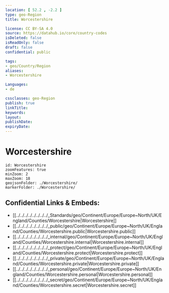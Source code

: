 ```yaml
---
location: [ 52.2 , -2.2 ] 
type: geo-Region
title: Worcestershire

license: CC BY-SA 4.0
source: https://datahub.io/core/country-codes
isDeleted: false
isReadOnly: false
draft: false
confidential: public

tags:
- geo/Country/Region
aliases:
- Worcestershire

Languages:
- de

cssclasses: geo-Region
publish: true
linkTitle: 
keywords: 
layout: 
publishDate: 
expiryDate: 
---
```


# Worcestershire

```leaflet
id: Worcestershire
zoomFeatures: true 
minZoom: 2 
maxZoom: 18
geojsonFolder: ./Worcestershire/
markerFolder: ./Worcestershire/
```


## Confidential Links & Embeds: 
- [[../../../../../../../../_Standards/geo/Continent/Europe/Europe~North/UK/England/Counties/Worcestershire|Worcestershire]] 
- [[../../../../../../../../_public/geo/Continent/Europe/Europe~North/UK/England/Counties/Worcestershire.public|Worcestershire.public]] 
- [[../../../../../../../../_internal/geo/Continent/Europe/Europe~North/UK/England/Counties/Worcestershire.internal|Worcestershire.internal]] 
- [[../../../../../../../../_protect/geo/Continent/Europe/Europe~North/UK/England/Counties/Worcestershire.protect|Worcestershire.protect]] 
- [[../../../../../../../../_private/geo/Continent/Europe/Europe~North/UK/England/Counties/Worcestershire.private|Worcestershire.private]] 
- [[../../../../../../../../_personal/geo/Continent/Europe/Europe~North/UK/England/Counties/Worcestershire.personal|Worcestershire.personal]] 
- [[../../../../../../../../_secret/geo/Continent/Europe/Europe~North/UK/England/Counties/Worcestershire.secret|Worcestershire.secret]] 

